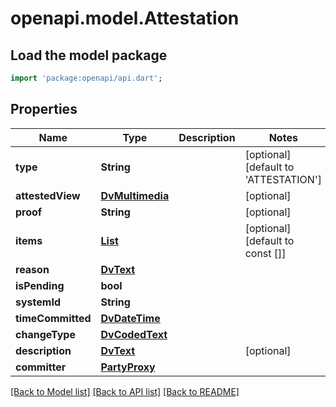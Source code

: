 # openapi.model.Attestation

## Load the model package
```dart
import 'package:openapi/api.dart';
```

## Properties
Name | Type | Description | Notes
------------ | ------------- | ------------- | -------------
**type** | **String** |  | [optional] [default to 'ATTESTATION']
**attestedView** | [**DvMultimedia**](DvMultimedia.md) |  | [optional] 
**proof** | **String** |  | [optional] 
**items** | [**List<DvEhrUri>**](DvEhrUri.md) |  | [optional] [default to const []]
**reason** | [**DvText**](DvText.md) |  | 
**isPending** | **bool** |  | 
**systemId** | **String** |  | 
**timeCommitted** | [**DvDateTime**](DvDateTime.md) |  | 
**changeType** | [**DvCodedText**](DvCodedText.md) |  | 
**description** | [**DvText**](DvText.md) |  | [optional] 
**committer** | [**PartyProxy**](PartyProxy.md) |  | 

[[Back to Model list]](../README.md#documentation-for-models) [[Back to API list]](../README.md#documentation-for-api-endpoints) [[Back to README]](../README.md)


